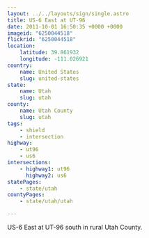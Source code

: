 ```yaml
---
layout: ../../layouts/sign/single.astro
title: US-6 East at UT-96
date: 2011-10-01 16:50:35 +0000 +0000
imageid: "6250044518"
flickrid: "6250044518"
location:
    latitude: 39.861932
    longitude: -111.026921
country:
    name: United States
    slug: united-states
state:
    name: Utah
    slug: utah
county:
    name: Utah County
    slug: utah
tags:
    - shield
    - intersection
highway:
    - ut96
    - us6
intersections:
    - highway1: ut96
      highway2: us6
statePages:
    - state/utah
countyPages:
    - state/utah/utah

---
```

US-6 East at UT-96 south in rural Utah County.